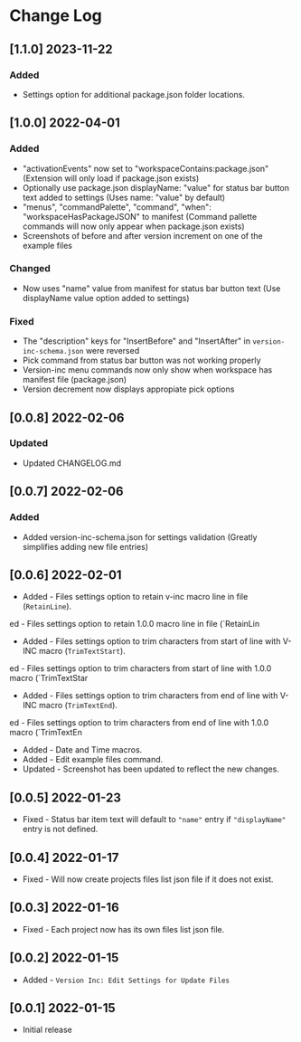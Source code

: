 # Change Log
<!--
## [1.1.0] 2023-11-23
### Added
- Settings option for addition package.json folder locations.
### Changed
### Deprecated
### Removed
### Fixed
### Security
### Updated 
-->

<!-- ## [v-inc] ${YEAR4}-${MONTHNUMBER}-${DATE} -->

## [1.1.0] 2023-11-22
### Added
- Settings option for additional package.json folder locations.

## [1.0.0] 2022-04-01
### Added
- "activationEvents" now set to "workspaceContains:package.json"
  (Extension will only load if package.json exists)
- Optionally use package.json displayName: "value" for status bar button text added to settings
  (Uses name: "value" by default)
- "menus", "commandPalette", "command", "when": "workspaceHasPackageJSON" to manifest
  (Command pallette commands will now only appear when package.json exists)
- Screenshots of before and after version increment on one of the example files
### Changed
- Now uses "name" value from manifest for status bar button text (Use displayName value option added to settings)
### Fixed
- The "description" keys for "InsertBefore" and "InsertAfter" in `version-inc-schema.json` were reversed
- Pick command from status bar button was not working properly
- Version-inc menu commands now only show when workspace has manifest file (package.json)
- Version decrement now displays appropiate pick options

## [0.0.8] 2022-02-06
### Updated 
- Updated CHANGELOG.md

## [0.0.7] 2022-02-06
### Added
- Added version-inc-schema.json for settings validation (Greatly simplifies adding new file entries)

## [0.0.6] 2022-02-01
- Added - Files settings option to retain v-inc macro line in file (`RetainLine`).

ed - Files settings option to retain 1.0.0 macro line in file (`RetainLin
- Added - Files settings option to trim characters from start of line with V-INC macro (`TrimTextStart`).

ed - Files settings option to trim characters from start of line with 1.0.0 macro (`TrimTextStar
- Added - Files settings option to trim characters from end of line with V-INC macro (`TrimTextEnd`).

ed - Files settings option to trim characters from end of line with 1.0.0 macro (`TrimTextEn
- Added - Date and Time macros.
- Added - Edit example files command.
- Updated - Screenshot has been updated to reflect the new changes.

## [0.0.5] 2022-01-23
- Fixed - Status bar item text will default to `"name"` entry if `"displayName"` entry is not defined.

## [0.0.4] 2022-01-17
- Fixed - Will now create projects files list json file if it does not exist.

## [0.0.3] 2022-01-16
- Fixed - Each project now has its own files list json file.

## [0.0.2] 2022-01-15
- Added - `Version Inc: Edit Settings for Update Files`

## [0.0.1] 2022-01-15

- Initial release